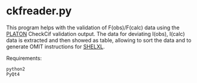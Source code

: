 ckfreader.py
==============

This program helps with the validation of F(obs)/F(calc) data using the [PLATON](http://www.cryst.chem.uu.nl/spek/platon/pl000000.html) CheckCif validation output. The data for deviating I(obs), I(calc) data is extracted and then showed as table, allowing to sort the data and to generate OMIT instructions for [SHELXL](http://shelx.uni-ac.gwdg.de/SHELX/).

Requirements:
```
python2
PyQt4
```
